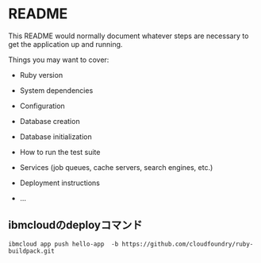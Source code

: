 # README

This README would normally document whatever steps are necessary to get the
application up and running.

Things you may want to cover:

* Ruby version

* System dependencies

* Configuration

* Database creation

* Database initialization

* How to run the test suite

* Services (job queues, cache servers, search engines, etc.)

* Deployment instructions

* ...

## ibmcloudのdeployコマンド
`ibmcloud app push hello-app  -b https://github.com/cloudfoundry/ruby-buildpack.git`

